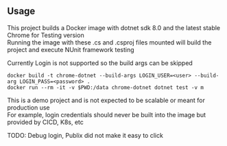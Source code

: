 ## Usage
This project builds a Docker image with dotnet sdk 8.0 and the latest stable Chrome for Testing version  
Running the image with these .cs and .csproj files mounted will build the project and execute NUnit framework testing

Currently Login is not supported so the build args can be skipped  

```
docker build -t chrome-dotnet --build-args LOGIN_USER=<user> --build-arg LOGIN_PASS=<password> .
docker run --rm -it -v $PWD:/data chrome-dotnet dotnet test -v m
```

This is a demo project and is not expected to be scalable or meant for production use  
For example, login credentials should never be built into the image but provided by CICD, K8s, etc  

TODO: Debug login, Publix did not make it easy to click
